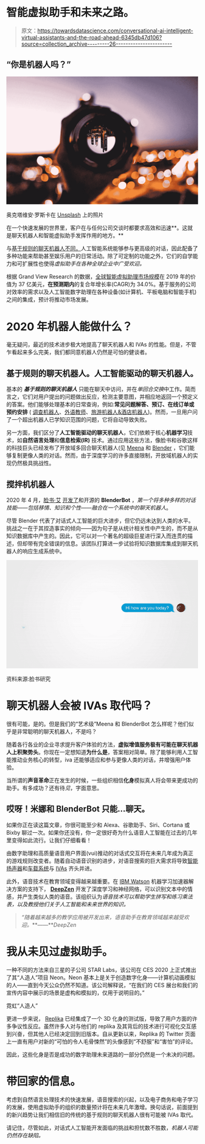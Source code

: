 # 智能虚拟助手和未来之路。

> 原文：<https://towardsdatascience.com/conversational-ai-intelligent-virtual-assistants-and-the-road-ahead-6345db47d106?source=collection_archive---------26----------------------->

## “你是机器人吗？”

![](img/351605b43e336088fc6b276666c61b06.png)

奥克塔维安·罗斯卡在 [Unsplash](https://unsplash.com/s/photos/sphere?order_by=latest) 上的照片

在一个快速发展的世界里，客户在与任何公司交谈时都要求高效和迅速**。这就是聊天机器人和智能虚拟助手发挥作用的地方。**

与[基于规则的聊天机器人不同，](https://www.forbes.com/sites/cognitiveworld/2020/02/23/choosing-between-rule-based-bots-and-ai-bots/#72dac058353d)人工智能系统能够参与更高级的对话，因此配备了多种功能来帮助甚至娱乐用户的日常活动。除了可定制的功能之外，它们的自学能力和可扩展性也使得*虚拟助手在各种全球企业中广受欢迎。*

根据 Grand View Research 的数据，[全球智能虚拟助理市场规模](https://www.grandviewresearch.com/industry-analysis/intelligent-virtual-assistant-industry)在 2019 年的价值为 37 亿美元，**在预测期内**的复合年增长率(CAGR)为 34.0%。基于服务的公司对效率的需求以及人工智能数字助理在各种设备(如计算机、平板电脑和智能手机)之间的集成，预计将推动市场发展。

# 2020 年机器人能做什么？

毫无疑问，最近的技术进步极大地提高了聊天机器人和 IVAs 的性能。但是，不管乍看起来多么完美，我们都同意机器人仍然是可怕的健谈者。

## 基于规则的聊天机器人。人工智能驱动的聊天机器人。

基本的 ***基于规则的聊天机器人*** 只能在聊天中访问，并在*单回合交换*中工作。简而言之，它们对用户提出的问题做出反应，检测主要意图，并相应地返回一个预定义的答案。他们能够处理基本的日常查询，例如:**常见问题解答、预订、在线订单或预约安排** ( [调查机器人](https://surveybot.io/)、[外语教师](https://herobot.app/messenger-chatbot/personal-language-tutor-talk-to-a-bot-online/)、[旅游机器人&酒店机器人](https://blogs.oracle.com/hospitality/chatbots-and-the-changing-the-face-of-the-hotel-guest-experience))。然而，一旦用户问了一个超出机器人已学知识范围的问题，它将自动导致失败。

另一方面，我们区分了**人工智能驱动的聊天机器人**，它们依赖于核心**机器学习**技术，如**自然语言处理**和**信息检索(IR)** 技术。通过应用这些方法，像脸书和谷歌这样的科技巨头已经发布了开放域多回合聊天机器人(见 [Meena](https://ai.googleblog.com/2020/01/towards-conversational-agent-that-can.html) 和 [Blender](https://ai.facebook.com/blog/state-of-the-art-open-source-chatbot/) ，它们能够复制更像人类的对话。然而，由于深度学习的许多直接限制，开放域机器人的实现仍然极具挑战性。

## 搅拌机机器人

2020 年 4 月，[脸书·艾](https://ai.facebook.com/blog/state-of-the-art-open-source-chatbot/) [开发了](https://arxiv.org/abs/2004.13637)和开源的 **BlenderBot** ，*第一个将多种多样的对话技能——包括移情、知识和个性——融合在一个系统中的聊天机器人*。

尽管 Blender 代表了对话式人工智能的巨大进步，但它仍远未达到人类的水平。挑战之一在于其捏造事实的倾向——因为句子是从统计相关性中产生的，而不是从知识数据库中产生的。因此，它可以对一个著名的超级巨星进行深入而连贯的描述，但却带有完全错误的信息。该团队打算进一步试验将知识数据库集成到聊天机器人的响应生成系统中。

![](img/212f5ca6a0587870d2538d9310755fd3.png)

资料来源:脸书研究

# 聊天机器人会被 IVAs 取代吗？

很有可能，是的。但是我们的“艺术级”Meena 和 BlenderBot 怎么样呢？他们似乎是非常聪明的聊天机器人，不是吗？

随着各行各业的企业寻求提升客户体验的方法，**虚拟增值服务极有可能在聊天机器人上积聚势头**。你现在一定想知道**为什么是**，答案相对简单。除了能够利用人工智能推动业务核心的转型，iva 还能够适应和参与更像人类的对话，并增强用户体验。

当所谓的**声音革命**正在发生的时候，一些组织相信**化身**模拟真人将会带来更成功的助手。有多成功？还有待*见*，字面意思。

## 哎呀！米娜和 BlenderBot 只能…聊天。

如果你正在读这篇文章，你很可能至少和 Alexa、谷歌助手、Siri、Cortana 或 Bixby 聊过一次。如果你还没有，你一定很好奇为什么语音人工智能在过去的几年里变得如此流行。让我们仔细看看！

由数字助理和高质量语音用户界面(vui)推动的对话式交互将在未来几年成为真正的游戏规则改变者。随着自动语音识别的进步，对语音搜索的巨大需求将导致[智能扬声器](https://www.wired.com/story/best-smart-speakers/)和[车载系统](https://www.press.bmwgroup.com/global/article/detail/T0284429EN/%E2%80%9Chey-bmw-now-we%E2%80%99re-talking-bmws-are-about-to-get-a-personality-with-the-company%E2%80%99s-intelligent-personal-assistant?language=en)与 [IVAs](https://developer.amazon.com/en-US/alexa/connected-devices) 齐头并进。

此外，语音技术在教育领域变得越来越重要。在 [IBM Watson](https://www.ibm.com/case-studies/deepzen-systems-hardware-powerai) 机器学习加速器解决方案的支持下， [**DeepZen**](https://deepzen.io/) 开发了深度学习和神经网络，可以识别文本中的情感，并产生类似人类的语音。该组织认为*语音技术可以帮助学生拼写和练习乘法表，以及教授他们关于人工智能和未来世界的知识。*

> *“随着越来越多的教学应用被开发出来，语音助手在教育领域越来越受欢迎。***——***DeepZen*

# 我从未见过虚拟助手。

一种不同的方法来自三星的子公司 STAR Labs，该公司在 CES 2020 上正式推出了其“人造人”项目 Neon。Neon 基本上是关于创造数字化身——计算机动画模拟的人——直到今天公众仍然不知道。该公司解释说，“在我们的 CES 展台和我们的宣传内容中展示的场景是虚构和模拟的，仅用于说明目的。”

霓虹“人造人”

更进一步来说， [Replika](https://replika.ai/) 已经集成了一个 3D 化身的测试版，导致了用户方面的许多争议性反应。虽然许多人对与他们的 replika 及其背后的技术进行可视化交互感到兴奋，但其他人已经决定回到旧版本。自从更新以来，Replika 的 Twitter 页面上一直有用户对新的“可怕的令人毛骨悚然”的头像感到“不舒服”和“害怕”的评论。

因此，这些化身是否是成功的数字助理未来道路的一部分仍然是一个未决的问题。

# 带回家的信息。

考虑到自然语言处理技术的快速发展，语音搜索的兴起，以及电子商务和电子学习的发展，使用虚拟助手的组织的数量预计将在未来几年激增。换句话说，前面提到的新兴趋势让我们相信旧的传统的基于规则的聊天机器人很有可能被 IVAs 取代。

请记住，尽管如此，对话式人工智能开发面临的挑战和担忧数不胜数，*机器人可能仍然存在缺陷。*